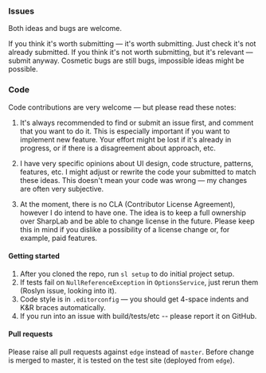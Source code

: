 ### Issues

Both ideas and bugs are welcome.

If you think it's worth submitting — it's worth submitting. Just check it's not already submitted.
If you think it's not worth submitting, but it's relevant — submit anyway.
Cosmetic bugs are still bugs, impossible ideas might be possible.

### Code

Code contributions are very welcome — but please read these notes:

1. It's always recommended to find or submit an issue first, and comment that you want to do it.
This is especially important if you want to implement new feature.
Your effort might be lost if it's already in progress, or if there is a disagreement about approach, etc.

2. I have very specific opinions about UI design, code structure, patterns, features, etc.
I might adjust or rewrite the code your submitted to match these ideas.
This doesn't mean your code was wrong — my changes are often very subjective.

3. At the moment, there is no CLA (Contributor License Agreement), however I do intend to have one.
The idea is to keep a full ownership over SharpLab and be able to change license in the future.
Please keep this in mind if you dislike a possibility of a license change or, for example, paid features.

#### Getting started

1. After you cloned the repo, run `sl setup` to do initial project setup.
2. If tests fail on `NullReferenceException` in `OptionsService`, just rerun them (Roslyn issue, looking into it).
3. Code style is in `.editorconfig` — you should get 4-space indents and K&R braces automatically.
4. If you run into an issue with build/tests/etc -- please report it on GitHub.

#### Pull requests

Please raise all pull requests against `edge` instead of `master`.
Before change is merged to master, it is tested on the test site (deployed from `edge`).